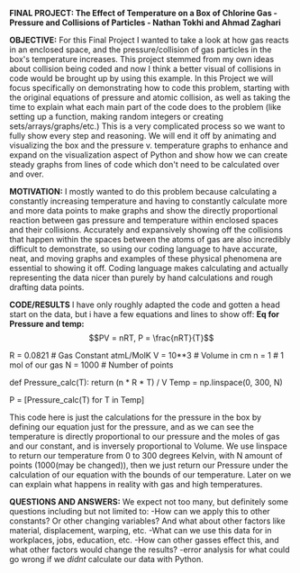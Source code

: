 __FINAL PROJECT: The Effect of Temperature on a Box of Chlorine Gas -  Pressure and Collisions of Particles - Nathan Tokhi and Ahmad Zaghari__

**OBJECTIVE:** For this Final Project I wanted to take a look at how gas reacts in an enclosed space, and the pressure/collision of gas particles in the box's temperature increases. This project stemmed from my own ideas about collision being coded and now I think a better visual of collisions in code would be brought up by using this example.
In this Project we will focus specifically on demonstrating how to code this problem, starting with the original equations of pressure and atomic collision, as well as taking the time to explain what each main part of the code does to the problem (like setting up a function, making random integers or creating sets/arrays/graphs/etc.) This is a very complicated process so we want to fully show every step and reasoning. We will end it off by animating and visualizing the box and the pressure v. temperature graphs to enhance and expand on the visualization aspect of Python and show how we can create steady graphs from lines of code which don't need to be calculated over and over.


**MOTIVATION:** I mostly wanted to do this problem because calculating a constantly increasing temperature and having to constantly calculate more and more data points to make graphs and show the directly proportional reaction between gas pressure and temperature within enclosed spaces and their collisions. Accurately and expansively showing off the collisions that happen within the spaces between the atoms of gas are also incredibly difficult to demonstrate, so using our coding language to have accurate, neat, and moving graphs and examples of these physical phenomena are essential to showing it off. Coding language makes calculating and actually representing the data nicer than purely by hand calculations and rough drafting data points.

**CODE/RESULTS** I have only roughly adapted the code and gotten a head start on the data, but i have a few equations and lines to show off:
**Eq for Pressure and temp:**
$$PV = nRT, P = \frac{nRT}{T}$$

R = 0.0821 # Gas Constant atmL/MolK
V = 10**3  # Volume in cm
n = 1  # 1 mol of our gas
N = 1000  # Number of points

def Pressure_calc(T):
    return (n * R * T) / V
Temp = np.linspace(0, 300, N)

P = [Pressure_calc(T) for T in Temp]

This code here is just the calculations for the pressure in the box by defining our equation just for the pressure, and as we can see the temperature is directly proportional to our pressure and the moles of gas and our constant, and is inversely proportional to Volume. We use linspace to return our temperature from 0 to 300 degrees Kelvin, with N amount of points (1000(may be changed)), then we just return our Pressure under the calculation of our equation with the bounds of our temperature. Later on we can explain what happens in reality with gas and high temperatures.

**QUESTIONS AND ANSWERS:** We expect not too many, but definitely some questions including but not limited to:
-How can we apply this to other constants? Or other changing variables? And what about other factors like material, displacement, warping, etc.
-What can we use this data for in workplaces, jobs, education, etc.
-How can other gasses effect this, and what other factors would change the results?
-error analysis for what could go wrong if we *didnt* calculate our data with Python.